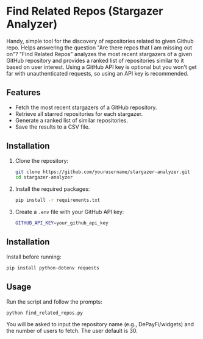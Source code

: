 # Find Related Repos (Stargazer Analyzer)

Handy, simple tool for the discovery of repositories related to given Github repo. 
Helps answering the question "Are there repos that I am missing out on"?
"Find Related Repos" analyzes the most recent stargazers of a given GitHub repository and provides a ranked list of repositories similar to it based on user interest.
Using a GitHub API key is optional but you won't get far with unauthenticated requests, so using an API key is recommended.

## Features

- Fetch the most recent stargazers of a GitHub repository.
- Retrieve all starred repositories for each stargazer.
- Generate a ranked list of similar repositories.
- Save the results to a CSV file.

## Installation

1. Clone the repository:
    ```sh
    git clone https://github.com/yourusername/stargazer-analyzer.git
    cd stargazer-analyzer
    ```

2. Install the required packages:
    ```sh
    pip install -r requirements.txt
    ```

3. Create a `.env` file with your GitHub API key:
    ```sh
    GITHUB_API_KEY=your_github_api_key
    ```
## Installation 

Install before running:

```sh
pip install python-dotenv requests
```

## Usage

Run the script and follow the prompts:
```sh
python find_related_repos.py
```

You will be asked to input the repository name (e.g., DePayFi/widgets) and the number of users to fetch. The user default is 30.

